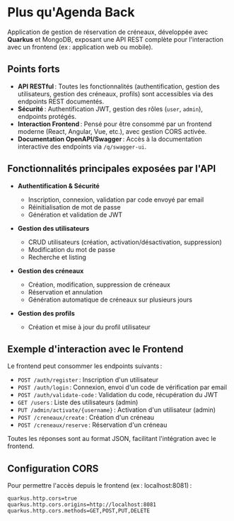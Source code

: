# Plus qu'Agenda Back

Application de gestion de réservation de créneaux, développée avec **Quarkus** et MongoDB, exposant une API REST complète pour l'interaction avec un frontend (ex : application web ou mobile).

## Points forts

- **API RESTful** : Toutes les fonctionnalités (authentification, gestion des utilisateurs, gestion des créneaux, profils) sont accessibles via des endpoints REST documentés.
- **Sécurité** : Authentification JWT, gestion des rôles (`user`, `admin`), endpoints protégés.
- **Interaction Frontend** : Pensé pour être consommé par un frontend moderne (React, Angular, Vue, etc.), avec gestion CORS activée.
- **Documentation OpenAPI/Swagger** : Accès à la documentation interactive des endpoints via `/q/swagger-ui`.

## Fonctionnalités principales exposées par l'API

- **Authentification & Sécurité**
  - Inscription, connexion, validation par code envoyé par email
  - Réinitialisation de mot de passe
  - Génération et validation de JWT

- **Gestion des utilisateurs**
  - CRUD utilisateurs (création, activation/désactivation, suppression)
  - Modification du mot de passe
  - Recherche et listing

- **Gestion des créneaux**
  - Création, modification, suppression de créneaux
  - Réservation et annulation
  - Génération automatique de créneaux sur plusieurs jours

- **Gestion des profils**
  - Création et mise à jour du profil utilisateur

## Exemple d'interaction avec le Frontend

Le frontend peut consommer les endpoints suivants :

- `POST /auth/register` : Inscription d'un utilisateur
- `POST /auth/login` : Connexion, envoi d'un code de vérification par email
- `POST /auth/validate-code` : Validation du code, récupération du JWT
- `GET /users` : Liste des utilisateurs (admin)
- `PUT /admin/activate/{username}` : Activation d'un utilisateur (admin)
- `POST /creneaux/create` : Création d'un créneau
- `POST /creneaux/reserve` : Réservation d'un créneau

Toutes les réponses sont au format JSON, facilitant l'intégration avec le frontend.

## Configuration CORS

Pour permettre l'accès depuis le frontend (ex : localhost:8081) :

```properties
quarkus.http.cors=true
quarkus.http.cors.origins=http://localhost:8081
quarkus.http.cors.methods=GET,POST,PUT,DELETE
```

